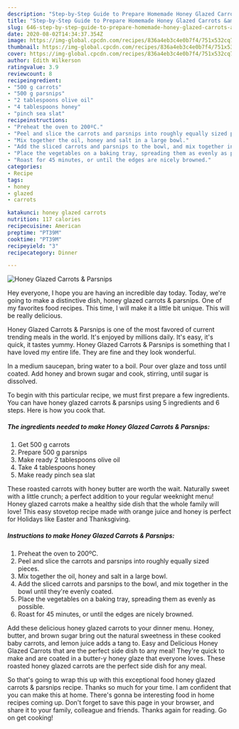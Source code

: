 ```yaml
---
description: "Step-by-Step Guide to Prepare Homemade Honey Glazed Carrots &amp;amp; Parsnips"
title: "Step-by-Step Guide to Prepare Homemade Honey Glazed Carrots &amp;amp; Parsnips"
slug: 646-step-by-step-guide-to-prepare-homemade-honey-glazed-carrots-and-amp-parsnips
date: 2020-08-02T14:34:37.354Z
image: https://img-global.cpcdn.com/recipes/836a4eb3c4e0b7f4/751x532cq70/honey-glazed-carrots-parsnips-recipe-main-photo.jpg
thumbnail: https://img-global.cpcdn.com/recipes/836a4eb3c4e0b7f4/751x532cq70/honey-glazed-carrots-parsnips-recipe-main-photo.jpg
cover: https://img-global.cpcdn.com/recipes/836a4eb3c4e0b7f4/751x532cq70/honey-glazed-carrots-parsnips-recipe-main-photo.jpg
author: Edith Wilkerson
ratingvalue: 3.9
reviewcount: 8
recipeingredient:
- "500 g carrots"
- "500 g parsnips"
- "2 tablespoons olive oil"
- "4 tablespoons honey"
- "pinch sea slat"
recipeinstructions:
- "Preheat the oven to 200ºC."
- "Peel and slice the carrots and parsnips into roughly equally sized pieces."
- "Mix together the oil, honey and salt in a large bowl."
- "Add the sliced carrots and parsnips to the bowl, and mix together in the bowl until they&#39;re evenly coated."
- "Place the vegetables on a baking tray, spreading them as evenly as possible."
- "Roast for 45 minutes, or until the edges are nicely browned."
categories:
- Recipe
tags:
- honey
- glazed
- carrots

katakunci: honey glazed carrots 
nutrition: 117 calories
recipecuisine: American
preptime: "PT39M"
cooktime: "PT39M"
recipeyield: "3"
recipecategory: Dinner

---
```



![Honey Glazed Carrots &amp; Parsnips](https://img-global.cpcdn.com/recipes/836a4eb3c4e0b7f4/751x532cq70/honey-glazed-carrots-parsnips-recipe-main-photo.jpg)

Hey everyone, I hope you are having an incredible day today. Today, we're going to make a distinctive dish, honey glazed carrots &amp; parsnips. One of my favorites food recipes. This time, I will make it a little bit unique. This will be really delicious.

Honey Glazed Carrots &amp; Parsnips is one of the most favored of current trending meals in the world. It's enjoyed by millions daily. It's easy, it's quick, it tastes yummy. Honey Glazed Carrots &amp; Parsnips is something that I have loved my entire life. They are fine and they look wonderful.

In a medium saucepan, bring water to a boil. Pour over glaze and toss until coated. Add honey and brown sugar and cook, stirring, until sugar is dissolved.


To begin with this particular recipe, we must first prepare a few ingredients. You can have honey glazed carrots &amp; parsnips using 5 ingredients and 6 steps. Here is how you cook that.

<!--inarticleads1-->

##### The ingredients needed to make Honey Glazed Carrots &amp; Parsnips:

1. Get 500 g carrots
1. Prepare 500 g parsnips
1. Make ready 2 tablespoons olive oil
1. Take 4 tablespoons honey
1. Make ready pinch sea slat


These roasted carrots with honey butter are worth the wait. Naturally sweet with a little crunch; a perfect addition to your regular weeknight menu! Honey glazed carrots make a healthy side dish that the whole family will love! This easy stovetop recipe made with orange juice and honey is perfect for Holidays like Easter and Thanksgiving. 

<!--inarticleads2-->

##### Instructions to make Honey Glazed Carrots &amp; Parsnips:

1. Preheat the oven to 200ºC.
1. Peel and slice the carrots and parsnips into roughly equally sized pieces.
1. Mix together the oil, honey and salt in a large bowl.
1. Add the sliced carrots and parsnips to the bowl, and mix together in the bowl until they&#39;re evenly coated.
1. Place the vegetables on a baking tray, spreading them as evenly as possible.
1. Roast for 45 minutes, or until the edges are nicely browned.


Add these delicious honey glazed carrots to your dinner menu. Honey, butter, and brown sugar bring out the natural sweetness in these cooked baby carrots, and lemon juice adds a tang to. Easy and Delicious Honey Glazed Carrots that are the perfect side dish to any meal! They&#39;re quick to make and are coated in a butter-y honey glaze that everyone loves. These roasted honey glazed carrots are the perfect side dish for any meal. 

So that's going to wrap this up with this exceptional food honey glazed carrots &amp; parsnips recipe. Thanks so much for your time. I am confident that you can make this at home. There's gonna be interesting food in home recipes coming up. Don't forget to save this page in your browser, and share it to your family, colleague and friends. Thanks again for reading. Go on get cooking!

